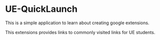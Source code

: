 # UE-QuickLaunch

This is a simple application to learn about creating google extensions. 

This extensions provides links to commonly visited links for UE students.

